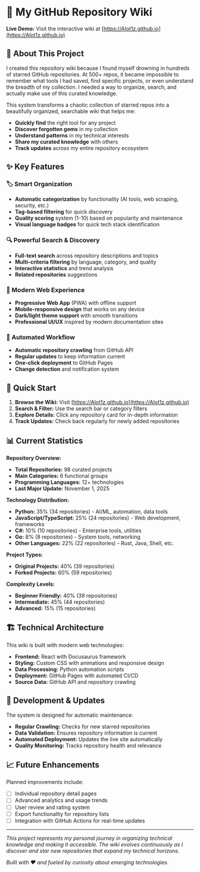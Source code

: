 # 🌟 My GitHub Repository Wiki

**Live Demo:** Visit the interactive wiki at [https://Alot1z.github.io](https://Alot1z.github.io)

## 🤖 About This Project

I created this repository wiki because I found myself drowning in hundreds of starred GitHub repositories. At 500+ repos, it became impossible to remember what tools I had saved, find specific projects, or even understand the breadth of my collection. I needed a way to organize, search, and actually make use of this curated knowledge.

This system transforms a chaotic collection of starred repos into a beautifully organized, searchable wiki that helps me:

- **Quickly find** the right tool for any project
- **Discover forgotten gems** in my collection
- **Understand patterns** in my technical interests
- **Share my curated knowledge** with others
- **Track updates** across my entire repository ecosystem

## ✨ Key Features

### 🏷️ Smart Organization
- **Automatic categorization** by functionality (AI tools, web scraping, security, etc.)
- **Tag-based filtering** for quick discovery
- **Quality scoring** system (1-10) based on popularity and maintenance
- **Visual language badges** for quick tech stack identification

### 🔍 Powerful Search & Discovery
- **Full-text search** across repository descriptions and topics
- **Multi-criteria filtering** by language, category, and quality
- **Interactive statistics** and trend analysis
- **Related repositories** suggestions

### 📱 Modern Web Experience
- **Progressive Web App** (PWA) with offline support
- **Mobile-responsive design** that works on any device
- **Dark/light theme support** with smooth transitions
- **Professional UI/UX** inspired by modern documentation sites

### 🔄 Automated Workflow
- **Automatic repository crawling** from GitHub API
- **Regular updates** to keep information current
- **One-click deployment** to GitHub Pages
- **Change detection** and notification system

## 🎯 Quick Start

1. **Browse the Wiki:** Visit [https://Alot1z.github.io](https://Alot1z.github.io)
2. **Search & Filter:** Use the search bar or category filters
3. **Explore Details:** Click any repository card for in-depth information
4. **Track Updates:** Check back regularly for newly added repositories

## 📊 Current Statistics

**Repository Overview:**
- **Total Repositories:** 98 curated projects
- **Main Categories:** 6 functional groups
- **Programming Languages:** 12+ technologies
- **Last Major Update:** November 1, 2025

**Technology Distribution:**
- **Python:** 35% (34 repositories) - AI/ML, automation, data tools
- **JavaScript/TypeScript:** 25% (24 repositories) - Web development, frameworks
- **C#:** 10% (10 repositories) - Enterprise tools, utilities
- **Go:** 8% (8 repositories) - System tools, networking
- **Other Languages:** 22% (22 repositories) - Rust, Java, Shell, etc.

**Project Types:**
- **Original Projects:** 40% (39 repositories)
- **Forked Projects:** 60% (59 repositories)

**Complexity Levels:**
- **Beginner Friendly:** 40% (39 repositories)
- **Intermediate:** 45% (44 repositories)
- **Advanced:** 15% (15 repositories)

## 🏗️ Technical Architecture

This wiki is built with modern web technologies:

- **Frontend:** React with Docusaurus framework
- **Styling:** Custom CSS with animations and responsive design
- **Data Processing:** Python automation scripts
- **Deployment:** GitHub Pages with automated CI/CD
- **Source Data:** GitHub API and repository crawling

## 🔧 Development & Updates

The system is designed for automatic maintenance:

- **Regular Crawling:** Checks for new starred repositories
- **Data Validation:** Ensures repository information is current
- **Automated Deployment:** Updates the live site automatically
- **Quality Monitoring:** Tracks repository health and relevance

## 📈 Future Enhancements

Planned improvements include:

- [ ] Individual repository detail pages
- [ ] Advanced analytics and usage trends
- [ ] User review and rating system
- [ ] Export functionality for repository lists
- [ ] Integration with GitHub Actions for real-time updates

---

*This project represents my personal journey in organizing technical knowledge and making it accessible. The wiki evolves continuously as I discover and star new repositories that expand my technical horizons.*

*Built with ❤️ and fueled by curiosity about emerging technologies.*
